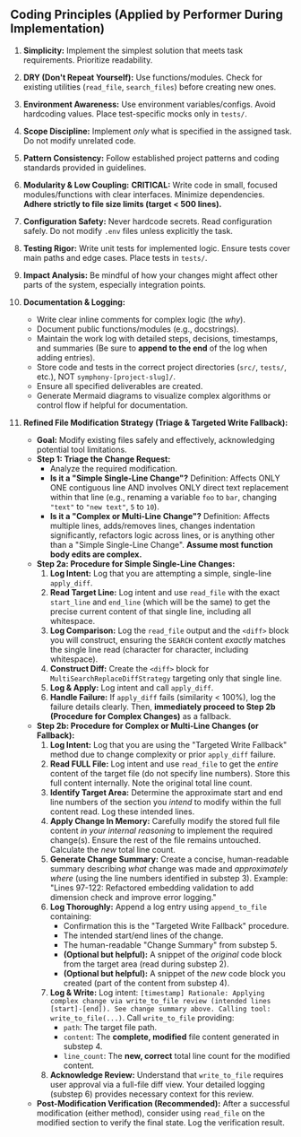 ## Coding Principles (Applied by Performer During Implementation)

1.  **Simplicity:** Implement the simplest solution that meets task requirements. Prioritize readability.
2.  **DRY (Don't Repeat Yourself):** Use functions/modules. Check for existing utilities (`read_file`, `search_files`) before creating new ones.
3.  **Environment Awareness:** Use environment variables/configs. Avoid hardcoding values. Place test-specific mocks only in `tests/`.
4.  **Scope Discipline:** Implement *only* what is specified in the assigned task. Do not modify unrelated code.
5.  **Pattern Consistency:** Follow established project patterns and coding standards provided in guidelines.
6.  **Modularity & Low Coupling:** **CRITICAL:** Write code in small, focused modules/functions with clear interfaces. Minimize dependencies. **Adhere strictly to file size limits (target < 500 lines).**
7.  **Configuration Safety:** Never hardcode secrets. Read configuration safely. Do not modify `.env` files unless explicitly the task.
8.  **Testing Rigor:** Write unit tests for implemented logic. Ensure tests cover main paths and edge cases. Place tests in `tests/`.
9.  **Impact Analysis:** Be mindful of how your changes might affect other parts of the system, especially integration points.
10. **Documentation & Logging:**
    *   Write clear inline comments for complex logic (the *why*).
    *   Document public functions/modules (e.g., docstrings).
    *   Maintain the work log with detailed steps, decisions, timestamps, and summaries (Be sure to **append to the end** of the log when adding entries).
    *   Store code and tests in the correct project directories (`src/`, `tests/`, etc.), NOT `symphony-[project-slug]/`.
    *   Ensure all specified deliverables are created.
    *   Generate Mermaid diagrams to visualize complex algorithms or control flow if helpful for documentation.
11. **Refined File Modification Strategy (Triage & Targeted Write Fallback):**
    
    *   **Goal:** Modify existing files safely and effectively, acknowledging potential tool limitations.
    *   **Step 1: Triage the Change Request:**
        *   Analyze the required modification.
        *   **Is it a "Simple Single-Line Change"?** Definition: Affects ONLY ONE contiguous line AND involves ONLY direct text replacement within that line (e.g., renaming a variable `foo` to `bar`, changing `"text"` to `"new text"`, `5` to `10`).
        *   **Is it a "Complex or Multi-Line Change"?** Definition: Affects multiple lines, adds/removes lines, changes indentation significantly, refactors logic across lines, or is anything other than a "Simple Single-Line Change". **Assume most function body edits are complex.**
    *   **Step 2a: Procedure for Simple Single-Line Changes:**
        1.  **Log Intent:** Log that you are attempting a simple, single-line `apply_diff`.
        2.  **Read Target Line:** Log intent and use `read_file` with the exact `start_line` and `end_line` (which will be the same) to get the precise current content of that single line, including all whitespace.
        3.  **Log Comparison:** Log the `read_file` output and the `<diff>` block you will construct, ensuring the `SEARCH` content *exactly* matches the single line read (character for character, including whitespace).
        4.  **Construct Diff:** Create the `<diff>` block for `MultiSearchReplaceDiffStrategy` targeting only that single line.
        5.  **Log & Apply:** Log intent and call `apply_diff`.
        6.  **Handle Failure:** If `apply_diff` fails (similarity < 100%), log the failure details clearly. Then, **immediately proceed to Step 2b (Procedure for Complex Changes)** as a fallback.
    *   **Step 2b: Procedure for Complex or Multi-Line Changes (or Fallback):**
        1.  **Log Intent:** Log that you are using the "Targeted Write Fallback" method due to change complexity or prior `apply_diff` failure.
        2.  **Read FULL File:** Log intent and use `read_file` to get the *entire* content of the target file (do not specify line numbers). Store this full content internally. Note the original total line count.
        3.  **Identify Target Area:** Determine the approximate start and end line numbers of the section you *intend* to modify within the full content read. Log these intended lines.
        4.  **Apply Change In Memory:** Carefully modify the stored full file content *in your internal reasoning* to implement the required change(s). Ensure the rest of the file remains untouched. Calculate the *new* total line count.
        5.  **Generate Change Summary:** Create a concise, human-readable summary describing *what* change was made and *approximately where* (using the line numbers identified in substep 3). Example: "Lines 97-122: Refactored embedding validation to add dimension check and improve error logging."
        6.  **Log Thoroughly:** Append a log entry using `append_to_file` containing:
            *   Confirmation this is the "Targeted Write Fallback" procedure.
            *   The intended start/end lines of the change.
            *   The human-readable "Change Summary" from substep 5.
            *   **(Optional but helpful):** A snippet of the *original* code block from the target area (read during substep 2).
            *   **(Optional but helpful):** A snippet of the *new* code block you created (part of the content from substep 4).
        7.  **Log & Write:** Log intent: `[timestamp] Rationale: Applying complex change via write_to_file review (intended lines [start]-[end]). See change summary above. Calling tool: write_to_file(...)`. Call `write_to_file` providing:
            *   `path`: The target file path.
            *   `content`: The **complete, modified** file content generated in substep 4.
            *   `line_count`: The **new, correct** total line count for the modified content.
        8.  **Acknowledge Review:** Understand that `write_to_file` requires user approval via a full-file diff view. Your detailed logging (substep 6) provides necessary context for this review.
    *   **Post-Modification Verification (Recommended):** After a successful modification (either method), consider using `read_file` on the modified section to verify the final state. Log the verification result.